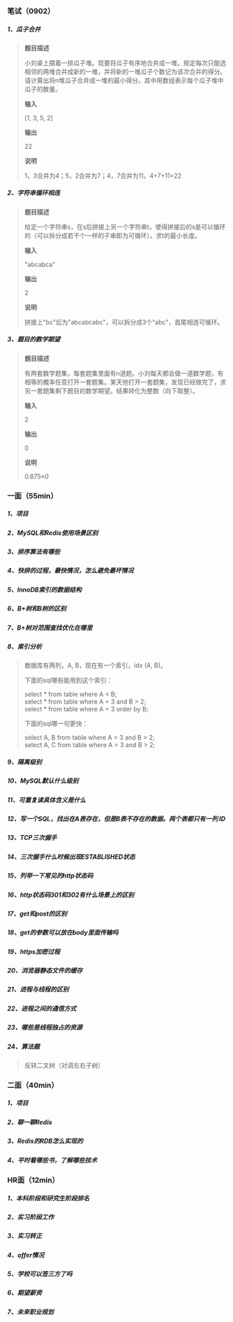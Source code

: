 ### 笔试（0902）

##### 1、瓜子合并

> **题目描述**
>
> 小刘桌上摆着一排瓜子堆。现要将瓜子有序地合并成一堆。规定每次只能选相邻的两堆合并成新的一堆，并将新的一堆瓜子个数记为该次合并的得分。请计算出将n堆瓜子合并成一堆的最小得分。其中用数组表示每个瓜子堆中瓜子的数量。
>
> **输入**
>
> [1, 3, 5, 2]
>
> **输出**
>
> 22
>
> **说明**
>
> 1，3合并为4；5，2合并为7；4，7合并为11。4+7+11=22

##### 2、字符串循环相连

> **题目描述**
>
> 给定一个字符串s，在s后拼接上另一个字符串t，使得拼接后的s是可以循环的（可以拆分成若干个一样的子串即为可循环）。求t的最小长度。
>
> **输入**
>
> "abcabca"
>
> **输出**
>
> 2
>
> **说明**
>
> 拼接上"bc"后为"abcabcabc"，可以拆分成3个"abc"，首尾相连可循环。

##### 3、题目的数学期望

> **题目描述**
>
> 有两套数学题集，每套题集里面有n道题。小刘每天都会做一道数学题，有相等的概率任意打开一套题集。某天他打开一套题集，发现已经做完了，求另一套题集剩下题目的数学期望。结果转化为整数（向下取整）。
>
> **输入**
>
> 2
>
> **输出**
>
> 0
>
> **说明**
>
> 0.875≈0



### 一面（55min）

##### 1、项目

##### 2、MySQL和Redis使用场景区别

##### 3、排序算法有哪些

##### 4、快排的过程，最快情况，怎么避免最坏情况

##### 5、InnoDB索引的数据结构

##### 6、B+树和B树的区别

##### 7、B+树对范围查找优化在哪里

##### 8、索引分析

> 数据库有两列，A, B，现在有一个索引，idx (A, B)。
>
> 下面的sql哪些能用到这个索引：
>
> select * from table where A < B;   
> select * from table where A = 3 and B > 2;   
> select * from table where A = 3 order by B; 
>
> 下面的sql哪一句更快：
>
> select A, B from table where A = 3 and B > 2;   
> select A, C from table where A = 3 and B > 2;

##### 9、隔离级别

##### 10、MySQL默认什么级别

##### 11、可重复读具体含义是什么

##### 12、写一个SQL，找出在A表存在，但是B表不存在的数据。两个表都只有一列 ID

##### 13、TCP三次握手

##### 14、三次握手什么时候出现ESTABLISHED状态

##### 15、列举一下常见的http状态码

##### 16、http状态码301和302有什么场景上的区别

##### 17、get和post的区别

##### 18、get的参数可以放在body里面传输吗

##### 19、https加密过程

##### 20、浏览器静态文件的缓存

##### 21、进程与线程的区别

##### 22、进程之间的通信方式

##### 23、哪些是线程独占的资源

##### 24、算法题

> 反转二叉树（对调左右子树）



### 二面（40min）

##### 1、项目

##### 2、聊一聊Redis

##### 3、Redis的RDB怎么实现的

##### 4、平时看哪些书，了解哪些技术



### HR面（12min）

##### 1、本科阶段和研究生阶段排名

##### 2、实习阶段工作

##### 3、实习转正

##### 4、offer情况

##### 5、学校可以签三方了吗

##### 6、期望薪资

##### 7、未来职业规划

